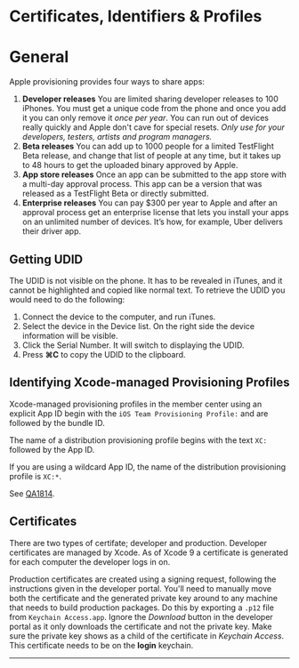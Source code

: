 # Certificates, Identifiers &amp; Profiles

# General

Apple provisioning provides four ways to share apps:

1. **Developer releases** You are limited sharing developer releases to 100 iPhones.  You must get a unique code from the phone and once you add it you can only remove it _once per year_.  You can run out of devices really quickly and Apple don't cave for special resets.  _Only use for your developers, testers, artists and program managers._
2. **Beta releases**  You can add up to 1000 people for a limited TestFlight Beta release, and change that list of people at any time, but it takes up to 48 hours to get the uploaded binary approved by Apple.
3. **App store releases**  Once an app can be submitted to the app store with a multi-day approval process.  This app can be a version that was released as a TestFlight Beta or directly submitted.
4. **Enterprise releases**  You can pay $300 per year to Apple and after an approval process get an enterprise license that lets you install your apps on an unlimited number of devices.  It’s how, for example, Uber delivers their driver app.

## Getting UDID

The UDID is not visible on the phone. It has to be revealed in iTunes, and it cannot be highlighted and copied like normal text. To retrieve the UDID you would need to do the following:

1. Connect the device to the computer, and run iTunes. 
2. Select the device in the Device list. On the right side the device information will be visible.
3. Click the Serial Number. It will switch to displaying the UDID. 
4. Press **&#8984;C** to copy the UDID to the clipboard.

## Identifying Xcode-managed Provisioning Profiles

Xcode-managed provisioning profiles in the member center using an explicit App ID begin with the `iOS Team Provisioning Profile:` and are followed by the bundle ID. 

The name of a distribution provisioning profile begins with the text `XC:` followed by the App ID. 

If you are using a wildcard App ID, the name of the distribution provisioning profile is `XC:*`.

See [QA1814].

## Certificates

There are two types of certifate; developer and production.  Developer certificates are managed by Xcode.  As of Xcode 9 a certificate is generated for each computer the developer logs in on.  

Production certificates are created using a signing request, following the instructions given in the developer portal.  You'll need to manually move both the certificate and the generated private key around to any machine that needs to build production packages.  Do this by exporting a `.p12` file from `Keychain Access.app`.  Ignore the _Download_ button in the developer portal as it only downloads the certificate and not the private key.  Make sure the private key shows as a child of the certificate in _Keychain Access_.  This certificate needs to be on the **login** keychain.



---

[QA1814]: https://developer.apple.com/library/content/qa/qa1814/_index.html
